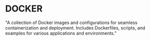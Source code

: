 # DOCKER
"A collection of Docker images and configurations for seamless containerization and deployment. Includes Dockerfiles, scripts, and examples for various applications and environments."
